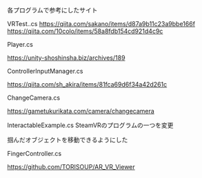 各プログラムで参考にしたサイト

VRTest..cs
https://qiita.com/sakano/items/d87a9b11c23a9bbe166f
https://qiita.com/10colo/items/58a8fdb154cd921d4c9c


Player.cs

https://unity-shoshinsha.biz/archives/189


ControllerInputManager.cs

https://qiita.com/sh_akira/items/81fca69d6f34a42d261c


ChangeCamera.cs

https://gametukurikata.com/camera/changecamera


InteractableExample.cs
SteamVRのプログラムの一つを変更

掴んだオブジェクトを移動できるようにした

FingerController.cs

https://github.com/TORISOUP/AR_VR_Viewer

